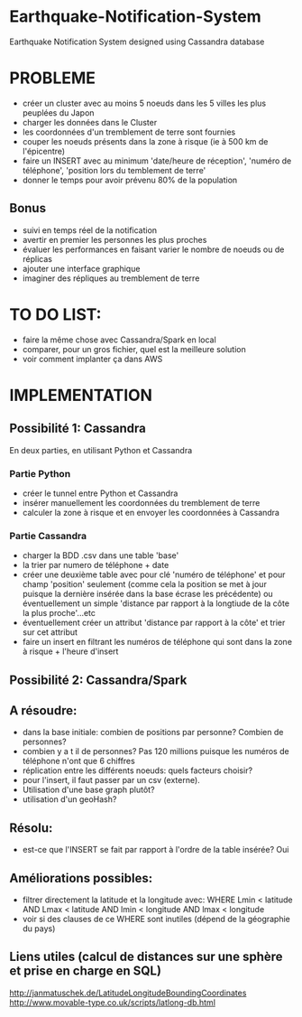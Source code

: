 # Earthquake-Notification-System
Earthquake Notification System designed using Cassandra database

# PROBLEME
- créer un cluster avec au moins 5 noeuds dans les 5 villes les plus peuplées du Japon
- charger les données dans le Cluster
- les coordonnées d'un tremblement de terre sont fournies
- couper les noeuds présents dans la zone à risque (ie à 500 km de l'épicentre)
- faire un INSERT avec au minimum 'date/heure de réception', 'numéro de téléphone', 'position lors du temblement de terre'
- donner le temps pour avoir prévenu 80% de la population

## Bonus
- suivi en temps réel de la notification
- avertir en premier les personnes les plus proches
- évaluer les performances en faisant varier le nombre de noeuds ou de réplicas
- ajouter une interface graphique
- imaginer des répliques au tremblement de terre

# TO DO LIST:
- faire la même chose avec Cassandra/Spark en local
- comparer, pour un gros fichier, quel est la meilleure solution
- voir comment implanter ça dans AWS

# IMPLEMENTATION

## Possibilité 1: Cassandra
En deux parties, en utilisant Python et Cassandra

### Partie Python
- créer le tunnel entre Python et Cassandra
- insérer manuellement les coordonnées du tremblement de terre
- calculer la zone à risque et en envoyer les coordonnées à Cassandra

### Partie Cassandra
- charger la BDD .csv dans une table 'base'
- la trier par numero de téléphone + date
- créer une deuxième table avec pour clé 'numéro de téléphone' et pour champ 'position' seulement (comme cela la position se met à jour puisque la dernière insérée dans la base écrase les précédente) ou éventuellement un simple 'distance par rapport à la longtiude de la côte la plus proche'...etc 
- éventuellement créer un attribut 'distance par rapport à la côte' et trier sur cet attribut
- faire un insert en filtrant les numéros de téléphone qui sont dans la zone à risque + l'heure d'insert

## Possibilité 2: Cassandra/Spark

## A résoudre:
- dans la base initiale: combien de positions par personne? Combien de personnes?
- combien y a t il de personnes? Pas 120 millions puisque les numéros de téléphone n'ont que 6 chiffres
- réplication entre les différents noeuds: quels facteurs choisir?
- pour l'insert, il faut passer par un csv (externe). 
- Utilisation d'une base graph plutôt?
- utilisation d'un geoHash?

## Résolu:
- est-ce que l'INSERT se fait par rapport à l'ordre de la table insérée? Oui

## Améliorations possibles:
- filtrer directement la latitude et la longitude avec:
WHERE Lmin < latitude AND Lmax < latitude AND lmin < longitude AND lmax < longitude 
- voir si des clauses de ce WHERE sont inutiles (dépend de la géographie du pays)

## Liens utiles (calcul de distances sur une sphère et prise en charge en SQL)
http://janmatuschek.de/LatitudeLongitudeBoundingCoordinates
http://www.movable-type.co.uk/scripts/latlong-db.html
